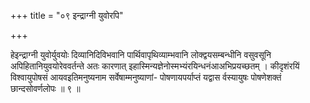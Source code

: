 +++
title = "०९ इन्द्राग्नी युवोरपि"

+++

हेइन्द्राग्नी युवोर्युवयोः दिव्यानिदिविभवानि पार्थिवापृथिव्याम्भवानि लोक्द्वयसम्बन्धीनि वसुवसूनि अपिहितानियुवयोरेववर्तन्ते अतः कारणात् इहास्मिन्यज्ञेनोस्मभ्यंरयिन्धनंआअभिप्रयच्छतम् । कीदृशंरयिं विश्वायुपोषसं आयवइतिमनुष्यनाम सर्वेषाम्मनुष्याणां- पोषणायपर्याप्तं यद्वास र्वस्यायुषः पोषणेशक्तं छान्दसोवर्णलोपः ॥ ९ ॥